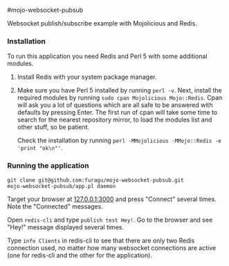 #mojo-websocket-pubsub

Websocket publish/subscribe example with Mojolicious and Redis.

### Installation

To run this application you need Redis and Perl 5 with some additional modules.

1. Install Redis with your system package manager.

2. Make sure you have Perl 5 installed by running ```perl -v```. Next, install the required modules by running ```sudo cpan Mojolicious Mojo::Redis```. Cpan will ask you a lot of questions which are all safe to be answered with defaults by pressing Enter. The first run of cpan will take some time to search for the nearest repository mirror, to load the modules list and other stuff, so be patient.

   Check the installation by running ```perl -MMojolicious -MMojo::Redis -e 'print "ok\n"'```.

### Running the application

```
git clone git@github.com:furagu/mojo-websocket-pubsub.git
mojo-websocket-pubsub/app.pl daemon
```

Target your browser at [127.0.0.1:3000](http://127.0.0.1:3000) and press "Connect" several times. Note the "Connected" messages.

Open ``redis-cli`` and type ```publish test Hey!```. Go to the browser and see "Hey!" message displayed several times.

Type ``info Clients`` in redis-cli to see that there are only two Redis connection used, no matter how many websocket connections are active (one for redis-cli and the other for the application).
